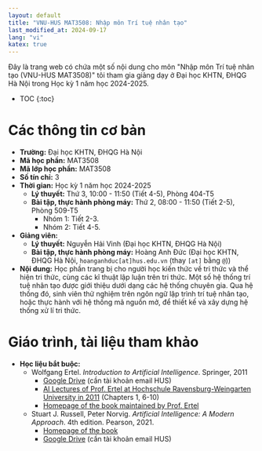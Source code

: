 ```yaml
---
layout: default
title: "VNU-HUS MAT3508: Nhập môn Trí tuệ nhân tạo"
last_modified_at: 2024-09-17
lang: "vi"
katex: true
---
```


<div class="alert alert-info" markdown="1">
Đây là trang web có chứa một số nội dung cho môn "Nhập môn Trí tuệ nhân tạo (VNU-HUS MAT3508)" tôi tham gia giảng dạy ở Đại học KHTN, ĐHQG Hà Nội trong Học kỳ 1 năm học 2024-2025.

* TOC
{:toc}
</div>

# Các thông tin cơ bản
 
* **Trường:** Đại học KHTN, ĐHQG Hà Nội
* **Mã học phần:** MAT3508
* **Mã lớp học phần:** MAT3508
* **Số tín chỉ:** 3
* **Thời gian:** Học kỳ 1 năm học 2024-2025
  * **Lý thuyết:** Thứ 3, 10:00 - 11:50 (Tiết 4-5), Phòng 404-T5
  * **Bài tập, thực hành phòng máy:** Thứ 2, 08:00 - 11:50 (Tiết 2-5), Phòng 509-T5
    * Nhóm 1: Tiết 2-3.
    * Nhóm 2: Tiết 4-5.
* **Giảng viên:**
  * **Lý thuyết:** Nguyễn Hải Vinh (Đại học KHTN, ĐHQG Hà Nội)
  * **Bài tập, thực hành phòng máy:** Hoàng Anh Đức (Đại học KHTN, ĐHQG Hà Nội, `hoanganhduc[at]hus.edu.vn` (thay `[at]` bằng `@`))
* **Nội dung:** Học phần trang bị cho người học kiến thức về tri thức và thể hiện tri thức, cùng các kĩ thuật lập luận trên tri thức. Một số hệ thống trí tuệ nhân tạo được giới thiệu dưới dạng các hệ thống chuyên gia. Qua hệ thống đó, sinh viên thử nghiệm trên ngôn ngữ lập trình trí tuệ nhân tạo, hoặc thực hành với hệ thống mã nguồn mở, để thiết kế và xây dựng hệ thống xử lí tri thức.

# Giáo trình, tài liệu tham khảo

* **Học liệu bắt buộc:**
  * Wolfgang Ertel. *Introduction to Artificial Intelligence*. Springer, 2011
    * [Google Drive](https://drive.google.com/file/d/125k0TQ63aYAWEoGfITfdnbGiwZA-WQMo/) (cần tài khoản email HUS)
    * [AI Lectures of Prof. Ertel at Hochschule Ravensburg-Weingarten University in 2011](https://www.youtube.com/playlist?list=PL39B5D3AFC249556A) (Chapters 1, 6-10) 
    * [Homepage of the book maintained by Prof. Ertel](http://www.hs-weingarten.de/~ertel/de/b%C3%BCcher/artificial%20intelligence)
  * Stuart J. Russell, Peter Norvig. *Artificial Intelligence: A Modern Approach*. 4th edition. Pearson, 2021.
    * [Homepage of the book](https://aima.cs.berkeley.edu)
    * [Google Drive](https://drive.google.com/file/d/1DcyyfFyLyGho4o9V4gZK3gO8Akx_9APi/) (cần tài khoản email HUS)


